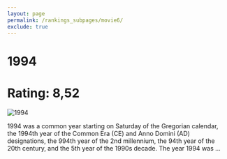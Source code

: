 ```yaml
---
layout: page
permalink: /rankings_subpages/movie6/
exclude: true
---
```

    
# 1994
# Rating: 8,52
![1994](https://fwcdn.pl/fpo/09/98/998/8021615_1.7.webp)


1994 was a common year starting on Saturday of the Gregorian calendar, the 1994th year of the Common Era (CE) and Anno Domini (AD) designations, the 994th year of the 2nd millennium, the 94th year of the 20th century, and the 5th year of the 1990s decade. The year 1994 was ...
